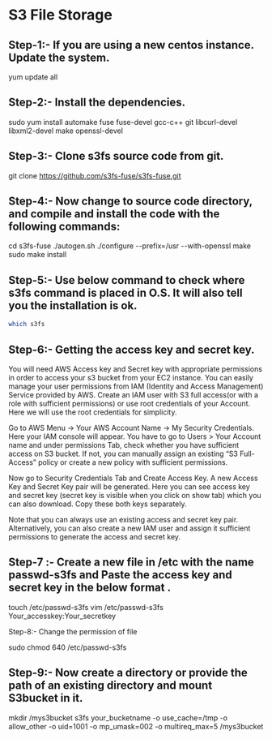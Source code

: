 # S3 File Storage

## Step-1:- If you are using a new centos instance. Update the system.

yum update all

## Step-2:- Install the dependencies.

sudo yum install automake fuse fuse-devel gcc-c++ git libcurl-devel libxml2-devel make openssl-devel

## Step-3:- Clone s3fs source code from git.

git clone https://github.com/s3fs-fuse/s3fs-fuse.git

## Step-4:- Now change to source code  directory, and compile and install the code with the following commands:

cd s3fs-fuse
./autogen.sh
./configure --prefix=/usr --with-openssl
make
sudo make install

## Step-5:- Use below command to check where s3fs command is placed in O.S. It will also tell you the installation is ok.
```sh 
which s3fs
```
## Step-6:- Getting the access key and secret key.

You will need AWS Access key and Secret key with appropriate permissions in order to access your s3 bucket from your EC2 instance. You can easily manage your user permissions from IAM (Identity and Access Management) Service provided by AWS. Create an IAM user with S3 full access(or with a role with sufficient permissions) or use root credentials of your Account. Here we will use the root credentials for simplicity.

Go to AWS Menu -> Your AWS Account Name -> My Security Credentials. Here your IAM console will appear. You have to go to Users > Your Account name and under permissions Tab, check whether you have sufficient access on S3 bucket. If not, you can manually assign an existing  “S3 Full-Access” policy or create a new policy with sufficient permissions.

Now go to Security Credentials Tab and Create Access Key. A new Access Key and Secret Key pair will be generated. Here you can see access key and secret key (secret key is visible when you click on show tab) which you can also download. Copy these both keys separately.

Note that you can always use an existing access and secret key pair. Alternatively, you can also create a new IAM user and assign it sufficient permissions to generate the access and secret key.

## Step-7 :- Create a new file in /etc with the name passwd-s3fs and Paste the access key and secret key in the below format .

touch /etc/passwd-s3fs
vim /etc/passwd-s3fs
Your_accesskey:Your_secretkey

Step-8:- Change the permission of file

sudo chmod 640 /etc/passwd-s3fs

## Step-9:- Now create a directory or provide the path of an existing directory and mount S3bucket in it.

mkdir /mys3bucket
s3fs your_bucketname -o use_cache=/tmp -o allow_other -o uid=1001 -o mp_umask=002 -o multireq_max=5 /mys3bucket

